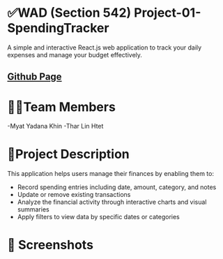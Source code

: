 # ✅WAD (Section 542) Project-01-SpendingTracker
A simple and interactive React.js web application to track your daily expenses and manage your budget effectively.
## [Github Page](https://thar244326.github.io/spending-tracker/#/dashboard)


# 👯‍♀️Team Members 
-Myat Yadana Khin
-Thar Lin Htet

# 🔖Project Description
This application helps users manage their finances by enabling them to:
- Record spending entries including date, amount, category, and notes
- Update or remove existing transactions
- Analyze the financial activity through interactive charts and visual summaries
- Apply filters to view data by specific dates or categories

# 📸 Screenshots




